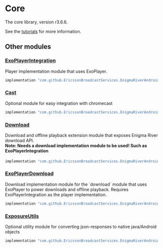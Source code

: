 # Core

The core library, version r3.6.6.

See the [tutorials](tutorials/index.md) for more information.

## Other modules

### [ExoPlayerIntegration](https://github.com/EricssonBroadcastServices/EnigmaRiverAndroidExoPlayerIntegration/tree/r3.6.6)

<p>Player implementation module that uses ExoPlayer.</p>

```gradle
implementation "com.github.EricssonBroadcastServices.EnigmaRiverAndroid:exoplayerintegration:r3.6.6"
```

### [Cast](https://github.com/EricssonBroadcastServices/EnigmaRiverAndroidCast/tree/r3.6.6)

<p>Optional module for easy integration with chromecast</p>

```gradle
implementation "com.github.EricssonBroadcastServices.EnigmaRiverAndroid:cast:r3.6.6"
```

### [Download](https://github.com/EricssonBroadcastServices/EnigmaRiverAndroidDownload/tree/r3.6.6)

<p>Download and offline playback extension module that exposes Enigma River download API.</p>
<h4 style="margin-top: -1em">Note: Needs a download implementation module to be used! Such as ExoPlayerIntegration</h4>

```gradle
implementation "com.github.EricssonBroadcastServices.EnigmaRiverAndroid:download:r3.6.6"
```

### [ExoPlayerDownload](https://github.com/EricssonBroadcastServices/EnigmaRiverAndroidExoPlayerDownload/tree/r3.6.6)

<p>Download implementation module for the `download` module that uses ExoPlayer to power downloads and offline playback. Requires ExoPlayerIntegration as the player implementation.</p>

```gradle
implementation "com.github.EricssonBroadcastServices.EnigmaRiverAndroid:exoPlayerDownload:r3.6.6"
```

### [ExposureUtils](https://github.com/EricssonBroadcastServices/EnigmaRiverAndroidExposureUtils/tree/r3.6.6)

<p>Optional utility module for converting json-responses to native java/Android objects</p>

```gradle
implementation "com.github.EricssonBroadcastServices.EnigmaRiverAndroid:exposureUtils:r3.6.6"
```